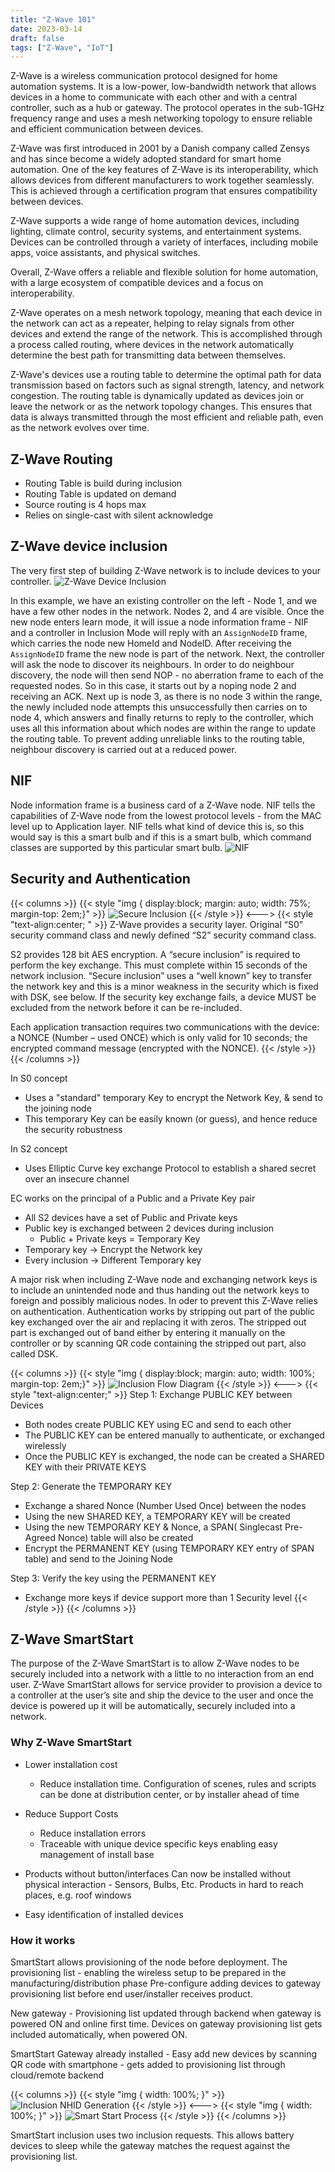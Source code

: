 ```yaml
---
title: "Z-Wave 101"
date: 2023-03-14
draft: false
tags: ["Z-Wave", "IoT"]
---
```


Z-Wave is a wireless communication protocol designed for home automation systems. It is a low-power, low-bandwidth network that allows devices in a home to communicate with each other and with a central controller, such as a hub or gateway. The protocol operates in the sub-1GHz frequency range and uses a mesh networking topology to ensure reliable and efficient communication between devices.

Z-Wave was first introduced in 2001 by a Danish company called Zensys and has since become a widely adopted standard for smart home automation. One of the key features of Z-Wave is its interoperability, which allows devices from different manufacturers to work together seamlessly. This is achieved through a certification program that ensures compatibility between devices.

Z-Wave supports a wide range of home automation devices, including lighting, climate control, security systems, and entertainment systems. Devices can be controlled through a variety of interfaces, including mobile apps, voice assistants, and physical switches.

Overall, Z-Wave offers a reliable and flexible solution for home automation, with a large ecosystem of compatible devices and a focus on interoperability.

Z-Wave operates on a mesh network topology, meaning that each device in the network can act as a repeater, helping to relay signals from other devices and extend the range of the network. This is accomplished through a process called routing, where devices in the network automatically determine the best path for transmitting data between themselves.

Z-Wave's devices use a routing table to determine the optimal path for data transmission based on factors such as signal strength, latency, and network congestion. The routing table is dynamically updated as devices join or leave the network or as the network topology changes. This ensures that data is always transmitted through the most efficient and reliable path, even as the network evolves over time.

## Z-Wave Routing

* Routing Table is build during inclusion
* Routing Table is updated on demand
* Source routing is 4 hops max
* Relies on single-cast with silent acknowledge

## Z-Wave device inclusion

The very first step of building Z-Wave network is to include devices to your controller.
![Z-Wave Device Inclusion](./z-wave-device-inclusion.png)

In this example, we have an existing controller on the left - Node 1, and we have a few other nodes in the network.
Nodes 2, and 4 are visible. Once the new node enters learn mode, it will issue a node information frame - NIF and
a controller in Inclusion Mode will reply with an ```AssignNodeID``` frame, which carries the node new HomeId and NodeID.
After receiving the ```AssignNodeID``` frame the new node is part of the network.
Next, the controller will ask the node to discover its neighbours. In order to do neighbour discovery, the node will
then send NOP - no aberration frame to each of the requested nodes. So in this case, it starts out by a noping node 2
and receiving an ACK. Next up is node 3, as there is no node 3 within the range, the newly included node attempts this
unsuccessfully then carries on to node 4, which answers and finally returns to reply to the controller, which uses all
this information about which nodes are within the range to update the routing table.
To prevent adding unreliable links to the routing table, neighbour discovery is carried out at a reduced power.


## NIF

Node information frame is a business card of a Z-Wave node. NIF tells the capabilities of Z-Wave node from the lowest
protocol levels - from the MAC level up to Application layer. NIF tells what kind of device this is, so this would say
is this a smart bulb and if this is a smart bulb, which command classes are supported by this particular smart bulb.
![NIF](./nif.png)

## Security and Authentication

{{< columns >}}
{{< style "img { display:block; margin: auto; width: 75%; margin-top: 2em;}" >}}
![Secure Inclusion](./secure-inclusion.png)
{{< /style >}}
<--->
{{< style "text-align:center; " >}}
Z-Wave provides a security layer. Original “S0” security command class and newly defined “S2” security command class.


S2 provides 128 bit AES encryption. A “secure inclusion” is required to perform the key exchange. This must complete within 15 seconds of the network inclusion. “Secure inclusion” uses a “well known” key to transfer the network key and this is a minor weakness in the security which is fixed with DSK, see below. If the security key exchange fails, a device MUST be excluded from the network before it can be re-included.


Each application transaction requires two communications with the device: a NONCE (Number – used ONCE) which is only valid for 10 seconds; the encrypted command message (encrypted with the NONCE).
{{< /style >}}
{{< /columns >}}

In S0 concept

* Uses a "standard" temporary Key to encrypt the Network Key, & send to the joining node
* This temporary Key can be easily known (or guess), and hence reduce the security robustness

In S2 concept

* Uses Elliptic Curve key exchange Protocol to establish a shared secret over an insecure channel

EC works on the principal of a Public and a Private Key pair

* All S2 devices have a set of Public and Private keys
* Public key is exchanged between 2 devices during inclusion
  * Public + Private keys = Temporary Key
* Temporary key → Encrypt the Network key
* Every inclusion → Different Temporary key

A major risk when including Z-Wave node and exchanging network keys is to include an unintended node and thus handing out the network keys to foreign and possibly malicious nodes. In oder to prevent this Z-Wave relies on authentication. Authentication works by stripping out part of the public key exchanged over the air and replacing it with zeros. The stripped out part is exchanged out of band either by entering it manually on the controller or by scanning QR code containing the stripped out part, also called DSK.

{{< columns >}}
{{< style "img { display:block; margin: auto; width: 100%; margin-top: 2em;}" >}}
![Inclusion Flow Diagram](./inclusion-flow-diagram.png)
{{< /style >}}
<--->
{{< style "text-align:center;" >}}
Step 1: Exchange PUBLIC KEY between Devices

* Both nodes create PUBLIC KEY using EC and send to each other
* The PUBLIC KEY can be entered manually to authenticate, or exchanged wirelessly
* Once the PUBLIC KEY is exchanged, the node can be created a SHARED KEY with their PRIVATE KEYS

Step 2: Generate the TEMPORARY KEY

* Exchange a shared Nonce (Number Used Once) between the nodes
* Using the new SHARED KEY, a TEMPORARY KEY will be created
* Using the new TEMPORARY KEY & Nonce, a SPAN( Singlecast Pre-Agreed Nonce) table will also be created
* Encrypt the PERMANENT KEY (using TEMPORARY KEY entry of SPAN table) and send to the Joining Node

Step 3: Verify the key using the PERMANENT KEY

* Exchange more keys if device support more than 1 Security level
  {{< /style >}}
  {{< /columns >}}

## Z-Wave SmartStart

The purpose of the Z-Wave SmartStart is to allow Z-Wave nodes to be securely included into a network with a little to no interaction from an end user.  Z-Wave SmartStart allows for service provider to provision a device to a controller at the user’s site and ship the device to the user and once the device is powered up it will be automatically, securely included into a network.

### Why Z-Wave SmartStart

* Lower installation cost
  * Reduce installation time. Configuration of scenes, rules and scripts can be done at distribution center, or by installer ahead of time
* Reduce Support Costs
  * Reduce installation errors
  * Traceable with unique device specific keys enabling easy management of install base

* Products without button/interfaces Can now be installed without physical interaction - Sensors, Bulbs, Etc. Products in hard to reach places, e.g. roof windows
* Easy identification of installed devices

### How it works
SmartStart allows provisioning of the node before deployment.
The provisioning list - enabling the wireless setup to be prepared in the manufacturing/distribution phase Pre-configure adding devices to gateway provisioning list before end user/installer receives product.

New gateway - Provisioning list updated through backend when gateway is powered ON and online first time. Devices on gateway provisioning list gets included automatically, when powered ON.

SmartStart Gateway already installed - Easy add new devices by scanning QR code with smartphone - gets added to provisioning list through cloud/remote backend

{{< columns >}}
{{< style "img { width: 100%; }" >}}
![Inclusion NHID Generation](./inclusion-request-nhid-generation.jpg)
{{< /style >}}
<--->
{{< style "img { width: 100%; }" >}}
![Smart Start Process](./smart-start-process.jpg)
{{< /style >}}
{{< /columns >}}

SmartStart inclusion uses two inclusion requests. This allows battery devices to sleep while the gateway matches the request against the provisioning list.
